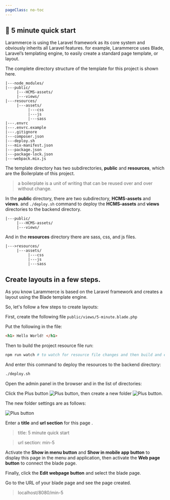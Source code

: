 ```yaml
---
pageClass: no-toc
---
```


## :rocket: 5 minute quick start
Larammerce is using the Laravel framework as its core system and obviously inherits all Laravel features. for example, Larammerce uses Blade, Laravel’s templating engine, to easily create a standard page template, or layout.

The complete directory structure of the template for this project is shown here.

```
|---node_modules/
|---public/
     |---HCMS-assets/
     |---views/
|---resources/
     |---assets/
          |---css
          |---js
          |---sass
|---.envrc
|---.envrc.example
|---.gitignore
|---composer.json
|---deploy.sh
|---mix-manifest.json
|---package.json
|---package-lock.json
|---webpack.mix.js
```
The template directory has two subdirectories, **public** and **resources**, which are the Boilerplate of this project.
>a boilerplate is a unit of writing that can be reused over and over without change.

In the **public** directory, there are two subdirectory, **HCMS-assets** and **views**. and `./deploy.sh` command to deploy the **HCMS-assets** and **views** directories to the backend directory.
```
|---public/
     |---HCMS-assets/
     |---views/
```
And in the **resources** directory there are sass, css, and js files.
```
|--->resources/
     |---assets/
          |---css
          |---js
          |---sass
```


## Create layouts in a few steps.
As you know Larammerce is based on the Laravel framework and creates a layout using the  Blade template engine.

So, let's follow a few steps to create layouts:
 
First, create the following file `public/views/5-minute.blade.php`

Put the following in the file:
```html
<h1> Hello World! </h1>
```
Then to build the project resource file run:
```bash
npm run watch # to watch for resource file changes and then build and export them after every change.
```
And enter this command to deploy the resources to the backend directory:
```bash
./deploy.sh
```
Open the admin panel in the browser and in the list of directories:

Click the Plus button ![Plus button](/plus-button.png), then create a new folder ![Plus button](/new-folder.png).

The new folder settings are as follows:

 ![Plus button](/add-new-folder.png)

Enter a **title** and **url section** for this page .
>title: 5 minute quick start 

>url section: min-5
 
Activate the **Show in menu button** and **Show in mobile app button** to display this page in the menu and application, then activate the **Web page button** to connect the blade page.

Finally, click the **Edit webpage button** and select the blade page.

Go to the URL of your blade page and see the page created.
>localhost/8080/min-5


